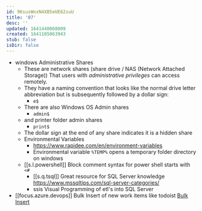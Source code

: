 ```yaml
---
id: 96susWnxN4XB5eUE62suU
title: '07'
desc: ''
updated: 1641440068009
created: 1641105063943
stub: false
isDir: false
---
```

- windows Administrative Shares
  - These are network shares (share drive / NAS (Network Attached Storage)) That users with _administrative privileges_ can access remotely.
  - They have a naming convention that looks like the normal drive letter abbreviation but is subsequently followed by a dollar sign:
    - `e$`
  - There are also Windows OS Admin shares
    - `admin$`
  - and printer folder admin shares
    - `print$`
  - The dollar sign at the end of any share indicates it is a hidden share
  - Environmental Variables
    - <https://www.rapidee.com/en/environment-variables>
    - Environmental variable `%TEMP%` opens a temporary folder directory on windows
  -  [[s.l.powershell]] Block comment syntax for power shell starts with `<#`
      -  [[s.q.tsql]] Great resource for SQL Server knowledge <https://www.mssqltips.com/sql-server-categories/>
    	- ssis Visual Programming of etl's into SQL Server
- [[focus.azure.devops]] Bulk Insert of new work items like todoist [Bulk Insert](https://docs.microsoft.com/en-us/azure/devops/boards/queries/import-work-items-from-csv?view=azure-devops)

